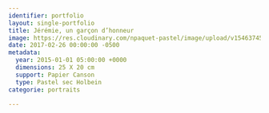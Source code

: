 ```yaml
---
identifier: portfolio
layout: single-portfolio
title: Jérémie, un garçon d’honneur
image: https://res.cloudinary.com/npaquet-pastel/image/upload/v1546374508/J%C3%A9r%C3%A9mie-pastel-20-X-25-cm-20151.jpg
date: 2017-02-26 00:00:00 -0500
metadata:
  year: 2015-01-01 05:00:00 +0000
  dimensions: 25 X 20 cm
  support: Papier Canson
  type: Pastel sec Holbein
categorie: portraits

---
```

